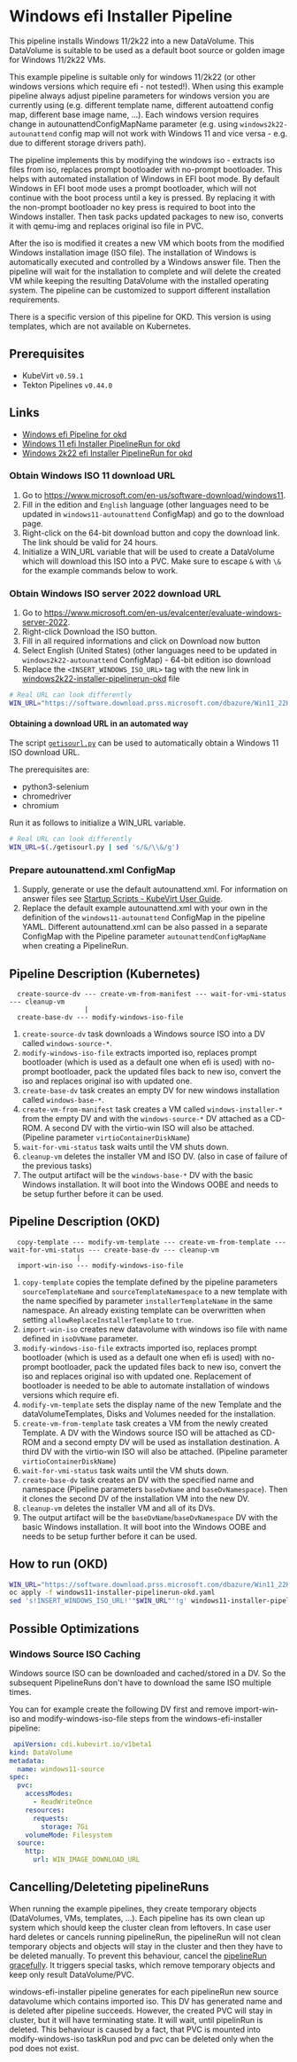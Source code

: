 # Windows efi Installer Pipeline

This pipeline installs Windows 11/2k22 into a new DataVolume. This DataVolume is suitable to be used as a default boot source
or golden image for Windows 11/2k22 VMs.

This example pipeline is suitable only for windows 11/2k22 (or other windows versions which require efi - not tested!). When using 
this example pipeline always adjust pipeline parameters for windows version you are currently using (e.g. different template name, 
different autoattend config map, different base image name, ...). Each windows version requires change in autounattendConfigMapName 
parameter (e.g. using `windows2k22-autounattend` config map will not work with Windows 11 and vice versa - e.g. due to different storage 
drivers path).

The pipeline implements this by modifying the windows iso - extracts iso files from iso, replaces prompt bootloader with no-prompt bootloader. 
This helps with automated installation of Windows in EFI boot mode. By default Windows in EFI boot mode uses a prompt bootloader, which will not 
continue with the boot process until a key is pressed. By replacing it with the non-prompt bootloader no key press is required to boot into the 
Windows installer. Then task packs updated packages to new iso, converts it with qemu-img and replaces original iso file in PVC.

After the iso is modified it creates a new VM which boots from the modified Windows installation image (ISO file). The installation of Windows is 
automatically executed and controlled by a Windows answer file. Then the pipeline will wait for the installation to complete and will delete the 
created VM while keeping the resulting DataVolume with the installed operating system. The pipeline can be customized to support different 
installation requirements.

There is a specific version of this pipeline for OKD.
This version is using templates, which are not available on Kubernetes.

## Prerequisites

- KubeVirt `v0.59.1`
- Tekton Pipelines `v0.44.0`

## Links

- [Windows efi Pipeline for okd](https://github.com/kubevirt/tekton-tasks-operator/blob/main/data/tekton-pipelines/okd/windows-efi-installer-pipeline.yaml)
- [Windows 11 efi Installer PipelineRun for okd](windows11-installer-pipelinerun-okd.yaml)
- [Windows 2k22 efi Installer PipelineRun for okd](windows2k22-installer-pipelinerun-okd.yaml)


### Obtain Windows ISO 11 download URL

1. Go to https://www.microsoft.com/en-us/software-download/windows11.
2. Fill in the edition and `English` language (other languages need to be updated in `windows11-autounattend` ConfigMap) and go to the download page.
3. Right-click on the 64-bit download button and copy the download link. The link should be valid for 24 hours.
4. Initialize a WIN_URL variable that will be used to create a DataVolume which will download this ISO into a PVC.
   Make sure to escape `&` with `\&` for the example commands below to work.

### Obtain Windows ISO server 2022 download URL

1. Go to https://www.microsoft.com/en-us/evalcenter/evaluate-windows-server-2022.
2. Right-click Download the ISO button.
3. Fill in all required informations and click on Download now button
4. Select English (United States) (other languages need to be updated in `windows2k22-autounattend` ConfigMap) - 64-bit edition iso download
5. Replace the `<INSERT_WINDOWS_ISO_URL>` tag with the new link in [windows2k22-installer-pipelinerun-okd](windows2k22-installer-pipelinerun-okd.yaml) file

```bash
# Real URL can look differently
WIN_URL="https://software.download.prss.microsoft.com/dbazure/Win11_22H2_English_x64v1.iso..."
```

#### Obtaining a download URL in an automated way

The script [`getisourl.py`](getisourl.py) can be used to automatically obtain a Windows 11 ISO download URL.

The prerequisites are:

- python3-selenium
- chromedriver
- chromium

Run it as follows to initialize a WIN_URL variable.

```bash
# Real URL can look differently
WIN_URL=$(./getisourl.py | sed 's/&/\\&/g')
```

### Prepare autounattend.xml ConfigMap

1. Supply, generate or use the default autounattend.xml.
   For information on answer files see [Startup Scripts - KubeVirt User Guide](https://kubevirt.io/user-guide/virtual_machines/startup_scripts/#sysprep).
2. Replace the default example autounattend.xml with your own in the definition of the `windows11-autounattend` ConfigMap in the pipeline YAML.
   Different autounattend.xml can be also passed in a separate ConfigMap with the Pipeline parameter `autounattendConfigMapName` when creating a PipelineRun.

## Pipeline Description (Kubernetes)

```
  create-source-dv --- create-vm-from-manifest --- wait-for-vmi-status --- cleanup-vm
                   |
  create-base-dv --- modify-windows-iso-file
```

1. `create-source-dv` task downloads a Windows source ISO into a DV called `windows-source-*`.
2. `modify-windows-iso-file` extracts imported iso, replaces prompt bootloader (which is used as a default one when efi is used) 
   with no-prompt bootloader, pack the updated files back to new iso, convert the iso and replaces original iso with updated one.
3. `create-base-dv` task creates an empty DV for new windows installation called `windows-base-*`.
4. `create-vm-from-manifest` task creates a VM called `windows-installer-*`
   from the empty DV and with the `windows-source-*` DV attached as a CD-ROM.
   A second DV with the virtio-win ISO will also be attached. (Pipeline parameter `virtioContainerDiskName`)
5. `wait-for-vmi-status` task waits until the VM shuts down.
6. `cleanup-vm` deletes the installer VM and ISO DV. (also in case of failure of the previous tasks)
7. The output artifact will be the `windows-base-*` DV with the basic Windows installation.
   It will boot into the Windows OOBE and needs to be setup further before it can be used.

## Pipeline Description (OKD)

```
  copy-template --- modify-vm-template --- create-vm-from-template --- wait-for-vmi-status --- create-base-dv --- cleanup-vm
                 |
  import-win-iso --- modify-windows-iso-file
```

1. `copy-template` copies the template defined by the pipeline parameters `sourceTemplateName` and `sourceTemplateNamespace`
   to a new template with the name specified by parameter `installerTemplateName` in the same namespace. 
   An already existing template can be overwritten when setting `allowReplaceInstallerTemplate` to `true`.
2. `import-win-iso` creates new datavolume with windows iso file with name defined in `isoDVName` parameter.
3. `modify-windows-iso-file` extracts imported iso, replaces prompt bootloader (which is used as a default one when efi is used) 
   with no-prompt bootloader, pack the updated files back to new iso, convert the iso and replaces original iso with updated one.
   Replacement of bootloader is needed to be able to automate installation of windows versions which require efi.
4. `modify-vm-template` sets the display name of the new Template and the dataVolumeTemplates, Disks and Volumes needed for the 
   installation.
5. `create-vm-from-template` task creates a VM from the newly created Template.
   A DV with the Windows source ISO will be attached as CD-ROM and a second empty DV will be used as installation destination.
   A third DV with the virtio-win ISO will also be attached. (Pipeline parameter `virtioContainerDiskName`)
6. `wait-for-vmi-status` task waits until the VM shuts down.
7. `create-base-dv` task creates an DV with the specified name and namespace (Pipeline parameters `baseDvName` and 
   `baseDvNamespace`).
   Then it clones the second DV of the installation VM into the new DV.
8. `cleanup-vm` deletes the installer VM and all of its DVs.
9. The output artifact will be the `baseDvName`/`baseDvNamespace` DV with the basic Windows installation.
   It will boot into the Windows OOBE and needs to be setup further before it can be used.

## How to run (OKD)

```bash
WIN_URL="https://software.download.prss.microsoft.com/dbazure/Win11_22H2_English_x64v1.iso..."
oc apply -f windows11-installer-pipelinerun-okd.yaml
sed 's!INSERT_WINDOWS_ISO_URL!'"$WIN_URL"'!g' windows11-installer-pipelinerun-okd.yaml | oc create -f -
```

## Possible Optimizations

### Windows Source ISO Caching

Windows source ISO can be downloaded and cached/stored in a DV.
So the subsequent PipelineRuns don't have to download the same ISO multiple times.

You can for example create the following DV first and remove import-win-iso and modify-windows-iso-file steps from the windows-efi-installer pipeline:

```yaml
 apiVersion: cdi.kubevirt.io/v1beta1
kind: DataVolume
metadata:
  name: windows11-source
spec:
  pvc:
    accessModes:
      - ReadWriteOnce
    resources:
      requests:
        storage: 7Gi
    volumeMode: Filesystem
  source:
    http:
      url: WIN_IMAGE_DOWNLOAD_URL
```

## Cancelling/Deleteting pipelineRuns

When running the example pipelines, they create temporary objects (DataVolumes, VMs, templates, ...). Each pipeline has its own clean up system which 
should keep the cluster clean from leftovers. In case user hard deletes or cancels running pipelineRun, the pipelineRun will not clean temporary 
objects and objects will stay in the cluster and then they have to be deleted manually. To prevent this behaviour, cancel the 
[pipelineRun gracefully](https://tekton.dev/docs/pipelines/pipelineruns/#gracefully-cancelling-a-pipelinerun). It triggers special tasks, 
which remove temporary objects and keep only result DataVolume/PVC.

windows-efi-installer pipeline generates for each pipelineRun new source datavolume which contains imported iso. This DV has generated name and is 
deleted after pipeline succeeds. However, the created PVC will stay in cluster, but it will have terminating state. It will wait, until pipelinRun is 
deleted. This behaviour is caused by a fact, that PVC is mounted into modify-windows-iso taskRun pod and pvc can be deleted only when the pod does not 
exist.
